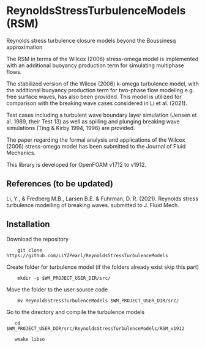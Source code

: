 # ReynoldsStressTurbulenceModels (RSM)
Reynolds stress turbulence closure models beyond the Boussinesq approximation

The RSM in terms of the Wilcox (2006) stress-omega model is implemented with an additional buoyancy production term for simulating multiphase flows. 

The stabilized version of the Wilcox (2006) k-omega turbulence model, with the additional buoyancy production term for two-phase flow modeling e.g. free surface waves, has also been provided. This model is utilized for comparison with the breaking wave cases considered in Li et al. (2021).

Test cases including a turbulent wave boundary layer simulation (Jensen et al. 1989, their Test 13) as well as spilling and plunging breaking wave simulations (Ting & Kirby 1994, 1996) are provided.

The paper regarding the formal analysis and applications of the Wilcox (2006) stress-omega model has been submitted to the Journal of Fluid Mechanics. 

This library is developed for OpenFOAM v1712 to v1912.

## References (to be updated)

Li, Y., & Fredberg M.B., Larsen B.E. & Fuhrman, D. R. (2021). Reynolds stress turbulence modelling of breaking waves. submitted to J. Fluid Mech.


## Installation

Download the repository 

        git clone https://github.com/LiYZPearl/ReynoldsStressTurbulenceModels

Create folder for turbulence model (if the folders already exist skip this part)

        mkdir -p $WM_PROJECT_USER_DIR/src/

Move the folder to the user source code

        mv ReynoldsStressTurbulenceModels $WM_PROJECT_USER_DIR/src/
        
Go to the directory and compile the turbulence models

       cd $WM_PROJECT_USER_DIR/src/ReynoldsStressTurbulenceModels/RSM_v1912

       wmake libso
